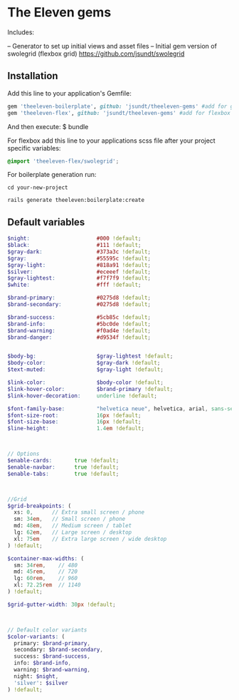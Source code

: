 # The Eleven gems
Includes:

– Generator to set up initial views and asset files
– Initial gem version of swolegrid (flexbox grid)
https://github.com/jsundt/swolegrid

## Installation

Add this line to your application's Gemfile:

```ruby
gem 'theeleven-boilerplate', github: 'jsundt/theeleven-gems' #add for generator
gem 'theeleven-flex', github: 'jsundt/theeleven-gems' #add for flexbox
```

And then execute:
    $ bundle


For flexbox add this line to your applications scss file after your project specific variables:

```scss
@import 'theeleven-flex/swolegrid';
```

For boilerplate generation run:
```
cd your-new-project

rails generate theeleven:boilerplate:create
```

## Default variables

```scss
$night:                     #000 !default;
$black:                     #111 !default;
$gray-dark:                 #373a3c !default;
$gray:                      #55595c !default;
$gray-light:                #818a91 !default;
$silver:                    #eceeef !default;
$gray-lightest:             #f7f7f9 !default;
$white:                     #fff !default;

$brand-primary:             #0275d8 !default;
$brand-secondary:           #0275d8 !default;

$brand-success:             #5cb85c !default;
$brand-info:                #5bc0de !default;
$brand-warning:             #f0ad4e !default;
$brand-danger:              #d9534f !default;


$body-bg:                   $gray-lightest !default;
$body-color:                $gray-dark !default;
$text-muted:                $gray-light !default;

$link-color:                $body-color !default;
$link-hover-color:          $brand-primary !default;
$link-hover-decoration:     underline !default;

$font-family-base:          "helvetica neue", helvetica, arial, sans-serif;
$font-size-root:            16px !default;
$font-size-base:            16px !default;
$line-height:               1.4em !default;



// Options
$enable-cards:       true !default;
$enable-navbar:      true !default;
$enable-tabs:        true !default;



//Grid
$grid-breakpoints: (
  xs: 0,      // Extra small screen / phone
  sm: 34em,   // Small screen / phone
  md: 48em,   // Medium screen / tablet
  lg: 62em,   // Large screen / desktop
  xl: 75em    // Extra large screen / wide desktop
) !default;

$container-max-widths: (
  sm: 34rem,    // 480
  md: 45rem,    // 720
  lg: 60rem,    // 960
  xl: 72.25rem  // 1140
) !default;

$grid-gutter-width: 30px !default;



// Default color variants
$color-variants: (
  primary: $brand-primary,
  secondary: $brand-secondary,
  success: $brand-success,
  info: $brand-info,
  warning: $brand-warning,
  night: $night,
  'silver': $silver
) !default;
```